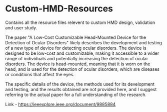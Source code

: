 # Custom-HMD-Resources
Contains all the resource files relevent to custom HMD design, validation and user study.

The paper "A Low-Cost Customizable Head-Mounted Device for the Detection of Ocular Disorders" likely describes the development and testing of a new type of device for detecting ocular disorders. The device is designed to be low-cost and customizable, making it accessible to a wider range of individuals and potentially increasing the detection of ocular disorders. The device is head-mounted, meaning that it is worn on the head, and is used for the detection of ocular disorders, which are diseases or conditions that affect the eyes.

The specific details of the device, the methods used for its development and testing, and the results obtained are not provided here, and I suggest referring to the actual paper for a full understanding of the research.


Link - https://ieeexplore.ieee.org/document/9885884
